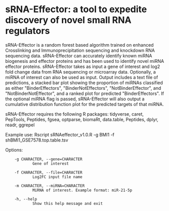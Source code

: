 # sRNA-Effector: a tool to expedite discovery of novel small RNA regulators

sRNA-Effector is a random forest based algorithm trained on enhanced Crosslinking and Immunoprecipitation sequencing and knockdown RNA sequencing data. sRNA-Effector can accurately identify known miRNA biogenesis and effector proteins and has been used to identify novel miRNA effector proteins. sRNA-Effector takes as input a gene of interest and log2 fold change data from RNA sequencing or microarray data. Optionally, a miRNA of interest can also be used as input. Output includes a text file of predictions, a stacked bar plot showing the proportion of miRNAs classified as either "BinderEffectors", "BinderNotEffectors", "NotBinderEffector", and "NotBinderNotEffector", and a ranked plot for predicted "BinderEffectors". If the optional miRNA flag is passed, sRNA-Effector will also output a cumulative distribution function plot for the predicted targets of that miRNA.

sRNA-Effector requires the following R packages:
tidyverse,
caret,
PepTools,
Peptides,
fgsea,
optparse,
biomaRt,
data.table,
Peptides,
dplyr,
readr,
ggrepel

Example use:
Rscript sRNAeffector_v1.0.R -g BMI1 -f shBMI1_GSE7578.top.table.tsv

Options:

        -g CHARACTER, --gene=CHARACTER
                Gene of interest

        -f CHARACTER, --file=CHARACTER
                Log2FC input file name

        -m CHARACTER, --miRNA=CHARACTER
                MiRNA of interest. Example format: miR-21-5p

        -h, --help
                Show this help message and exit
